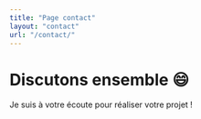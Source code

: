 ```yaml
---
title: "Page contact"
layout: "contact"
url: "/contact/"
---
```



Discutons ensemble :smile:
=
Je suis à votre écoute pour réaliser votre projet !